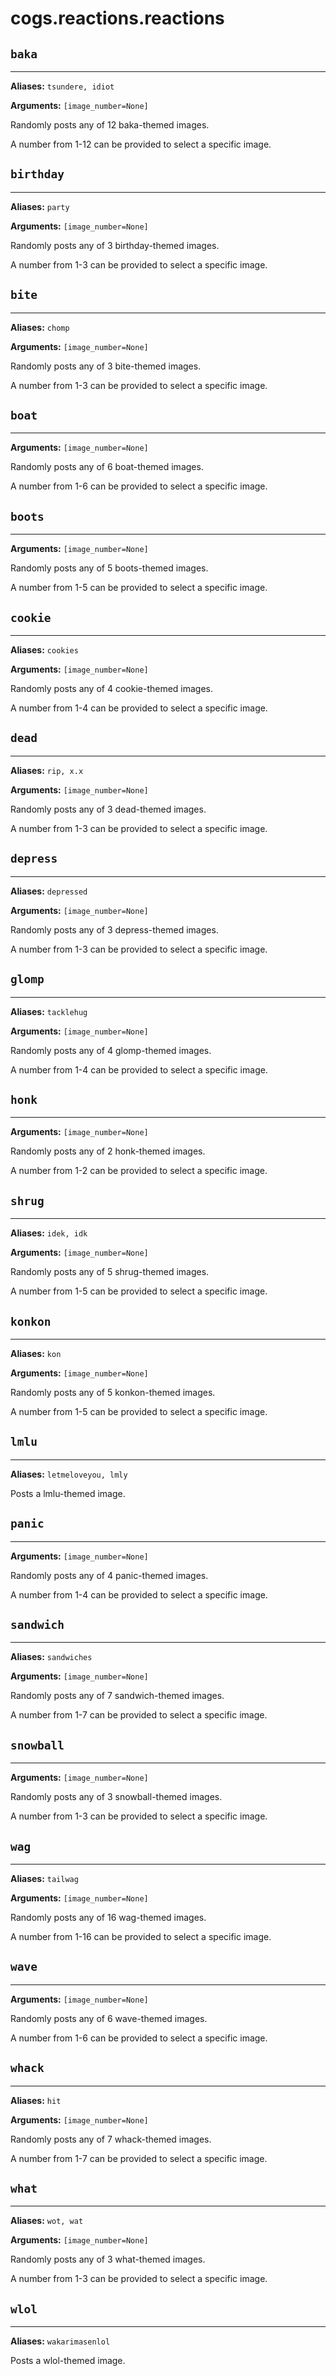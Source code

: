 # cogs.reactions.reactions

## `baka`

---------

**Aliases:** `tsundere, idiot`

**Arguments:** `[image_number=None]`

Randomly posts any of 12 baka-themed images.

A number from 1-12 can be provided to select a specific image.

## `birthday`

-------------

**Aliases:** `party`

**Arguments:** `[image_number=None]`

Randomly posts any of 3 birthday-themed images.

A number from 1-3 can be provided to select a specific image.

## `bite`

---------

**Aliases:** `chomp`

**Arguments:** `[image_number=None]`

Randomly posts any of 3 bite-themed images.

A number from 1-3 can be provided to select a specific image.

## `boat`

---------

**Arguments:** `[image_number=None]`

Randomly posts any of 6 boat-themed images.

A number from 1-6 can be provided to select a specific image.

## `boots`

----------

**Arguments:** `[image_number=None]`

Randomly posts any of 5 boots-themed images.

A number from 1-5 can be provided to select a specific image.

## `cookie`

-----------

**Aliases:** `cookies`

**Arguments:** `[image_number=None]`

Randomly posts any of 4 cookie-themed images.

A number from 1-4 can be provided to select a specific image.

## `dead`

---------

**Aliases:** `rip, x.x`

**Arguments:** `[image_number=None]`

Randomly posts any of 3 dead-themed images.

A number from 1-3 can be provided to select a specific image.

## `depress`

------------

**Aliases:** `depressed`

**Arguments:** `[image_number=None]`

Randomly posts any of 3 depress-themed images.

A number from 1-3 can be provided to select a specific image.

## `glomp`

----------

**Aliases:** `tacklehug`

**Arguments:** `[image_number=None]`

Randomly posts any of 4 glomp-themed images.

A number from 1-4 can be provided to select a specific image.

## `honk`

---------

**Arguments:** `[image_number=None]`

Randomly posts any of 2 honk-themed images.

A number from 1-2 can be provided to select a specific image.

## `shrug`

----------

**Aliases:** `idek, idk`

**Arguments:** `[image_number=None]`

Randomly posts any of 5 shrug-themed images.

A number from 1-5 can be provided to select a specific image.

## `konkon`

-----------

**Aliases:** `kon`

**Arguments:** `[image_number=None]`

Randomly posts any of 5 konkon-themed images.

A number from 1-5 can be provided to select a specific image.

## `lmlu`

---------

**Aliases:** `letmeloveyou, lmly`

Posts a lmlu-themed image.

## `panic`

----------

**Arguments:** `[image_number=None]`

Randomly posts any of 4 panic-themed images.

A number from 1-4 can be provided to select a specific image.

## `sandwich`

-------------

**Aliases:** `sandwiches`

**Arguments:** `[image_number=None]`

Randomly posts any of 7 sandwich-themed images.

A number from 1-7 can be provided to select a specific image.

## `snowball`

-------------

**Arguments:** `[image_number=None]`

Randomly posts any of 3 snowball-themed images.

A number from 1-3 can be provided to select a specific image.

## `wag`

--------

**Aliases:** `tailwag`

**Arguments:** `[image_number=None]`

Randomly posts any of 16 wag-themed images.

A number from 1-16 can be provided to select a specific image.

## `wave`

---------

**Arguments:** `[image_number=None]`

Randomly posts any of 6 wave-themed images.

A number from 1-6 can be provided to select a specific image.

## `whack`

----------

**Aliases:** `hit`

**Arguments:** `[image_number=None]`

Randomly posts any of 7 whack-themed images.

A number from 1-7 can be provided to select a specific image.

## `what`

---------

**Aliases:** `wot, wat`

**Arguments:** `[image_number=None]`

Randomly posts any of 3 what-themed images.

A number from 1-3 can be provided to select a specific image.

## `wlol`

---------

**Aliases:** `wakarimasenlol`

Posts a wlol-themed image.